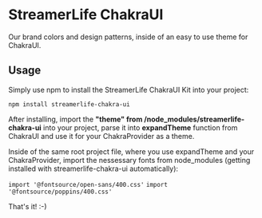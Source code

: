 # StreamerLife ChakraUI

Our brand colors and design patterns, inside of an easy to use theme for ChakraUI.

## Usage

Simply use npm to install the StreamerLife ChakraUI Kit into your project:

`npm install streamerlife-chakra-ui`

After installing, import the **"theme" from /node_modules/streamerlife-chakra-ui** into your project, parse it into **expandTheme** function from ChakraUI and use it for your ChakraProvider as a theme.

Inside of the same root project file, where you use expandTheme and your ChakraProvider, import the nessessary fonts from node_modules (getting installed with streamerlife-chakra-ui automatically):

`import '@fontsource/open-sans/400.css'`
`import '@fontsource/poppins/400.css'`

That's it! :-)
